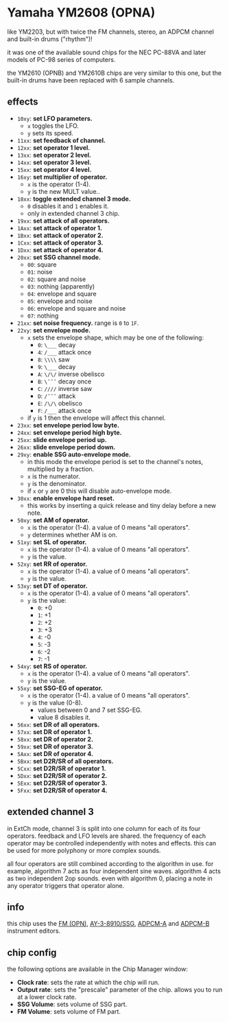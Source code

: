 # Yamaha YM2608 (OPNA)

like YM2203, but with twice the FM channels, stereo, an ADPCM channel and built-in drums ("rhythm")!

it was one of the available sound chips for the NEC PC-88VA and later models of PC-98 series of computers.

the YM2610 (OPNB) and YM2610B chips are very similar to this one, but the built-in drums have been replaced with 6 sample channels.

## effects

- `10xy`: **set LFO parameters.**
  - `x` toggles the LFO.
  - `y` sets its speed.
- `11xx`: **set feedback of channel.**
- `12xx`: **set operator 1 level.**
- `13xx`: **set operator 2 level.**
- `14xx`: **set operator 3 level.**
- `15xx`: **set operator 4 level.**
- `16xy`: **set multiplier of operator.**
  - `x` is the operator (1-4).
  - `y` is the new MULT value..
- `18xx`: **toggle extended channel 3 mode.**
  - `0` disables it and `1` enables it.
  - only in extended channel 3 chip.
- `19xx`: **set attack of all operators.**
- `1Axx`: **set attack of operator 1.**
- `1Bxx`: **set attack of operator 2.**
- `1Cxx`: **set attack of operator 3.**
- `1Dxx`: **set attack of operator 4.**
- `20xx`: **set SSG channel mode.**
  - `00`: square
  - `01`: noise
  - `02`: square and noise
  - `03`: nothing (apparently)
  - `04`: envelope and square
  - `05`: envelope and noise
  - `06`: envelope and square and noise
  - `07`: nothing
- `21xx`: **set noise frequency.** range is `0` to `1F`.
- `22xy`: **set envelope mode.**
  - `x` sets the envelope shape, which may be one of the following:
    - `0`: `\___` decay
    - `4`: `/___` attack once
    - `8`: `\\\\` saw
    - `9`: `\___` decay
    - `A`: `\/\/` inverse obelisco
    - `B`: `\¯¯¯` decay once
    - `C`: `////` inverse saw
    - `D`: `/¯¯¯` attack
    - `E`: `/\/\` obelisco
    - `F`: `/___` attack once
  - if `y` is 1 then the envelope will affect this channel.
- `23xx`: **set envelope period low byte.**
- `24xx`: **set envelope period high byte.**
- `25xx`: **slide envelope period up.**
- `26xx`: **slide envelope period down.**
- `29xy`: **enable SSG auto-envelope mode.**
  - in this mode the envelope period is set to the channel's notes, multiplied by a fraction.
  - `x` is the numerator.
  - `y` is the denominator.
  - if `x` or `y` are 0 this will disable auto-envelope mode.
- `30xx`: **enable envelope hard reset.**
  - this works by inserting a quick release and tiny delay before a new note.
- `50xy`: **set AM of operator.**
  - `x` is the operator (1-4). a value of 0 means "all operators".
  - `y` determines whether AM is on.
- `51xy`: **set SL of operator.**
  - `x` is the operator (1-4). a value of 0 means "all operators".
  - `y` is the value.
- `52xy`: **set RR of operator.**
  - `x` is the operator (1-4). a value of 0 means "all operators".
  - `y` is the value.
- `53xy`: **set DT of operator.**
  - `x` is the operator (1-4). a value of 0 means "all operators".
  - `y` is the value:
    - `0`: +0
    - `1`: +1
    - `2`: +2
    - `3`: +3
    - `4`: -0
    - `5`: -3
    - `6`: -2
    - `7`: -1
- `54xy`: **set RS of operator.**
  - `x` is the operator (1-4). a value of 0 means "all operators".
  - `y` is the value.
- `55xy`: **set SSG-EG of operator.**
  - `x` is the operator (1-4). a value of 0 means "all operators".
  - `y` is the value (0-8).
    - values between 0 and 7 set SSG-EG.
    - value 8 disables it.
- `56xx`: **set DR of all operators.**
- `57xx`: **set DR of operator 1.**
- `58xx`: **set DR of operator 2.**
- `59xx`: **set DR of operator 3.**
- `5Axx`: **set DR of operator 4.**
- `5Bxx`: **set D2R/SR of all operators.**
- `5Cxx`: **set D2R/SR of operator 1.**
- `5Dxx`: **set D2R/SR of operator 2.**
- `5Exx`: **set D2R/SR of operator 3.**
- `5Fxx`: **set D2R/SR of operator 4.**
  
## extended channel 3

in ExtCh mode, channel 3 is split into one column for each of its four operators. feedback and LFO levels are shared. the frequency of each operator may be controlled independently with notes and effects. this can be used for more polyphony or more complex sounds.

all four operators are still combined according to the algorithm in use. for example, algorithm 7 acts as four independent sine waves. algorithm 4 acts as two independent 2op sounds. even with algorithm 0, placing a note in any operator triggers that operator alone.

## info

this chip uses the [FM (OPN)](../4-instrument/fm-opn.md), [AY-3-8910/SSG](../4-instrument/ay8910.md), [ADPCM-A](../4-instrument/adpcm-a.md) and [ADPCM-B](../4-instrument/adpcm-b.md) instrument editors.

## chip config

the following options are available in the Chip Manager window:

- **Clock rate**: sets the rate at which the chip will run.
- **Output rate**: sets the "prescale" parameter of the chip. allows you to run at a lower clock rate.
- **SSG Volume**: sets volume of SSG part.
- **FM Volume**: sets volume of FM part.
